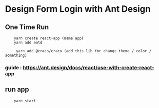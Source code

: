 # Design Form Login with Ant Design

## One Time Run

```
    yarn create react-app (name app)
    yarn add antd
```

```
     yarn add @craco/craco (add this lib for change theme / color / something)
```

### guide : https://ant.design/docs/react/use-with-create-react-app

## run app

```
    yarn start
```
